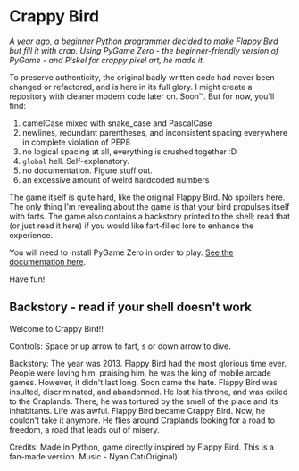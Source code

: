 # Crappy Bird
*A year ago, a beginner Python programmer decided to make Flappy Bird but fill it with crap.
Using PyGame Zero - the beginner-friendly version of PyGame - and Piskel for crappy pixel art, he made it.*

To preserve authenticity, the original badly written code had never been changed or refactored, and is here in its full glory. I might create a repository with cleaner modern code later on. Soon™. But for now, you'll find:
1. camelCase mixed with snake_case and PascalCase
2. newlines, redundant parentheses, and inconsistent spacing everywhere in complete violation of PEP8
3. no logical spacing at all, everything is crushed together :D
4. `global` hell. Self-explanatory.
5. no documentation. Figure stuff out.
6. an excessive amount of weird hardcoded numbers

The game itself is quite hard, like the original Flappy Bird. No spoilers here. The only thing I'm revealing about the game is that your bird propulses itself with farts. The game also contains a backstory printed to the shell; read that (or just read it here) if you would like fart-filled lore to enhance the experience.

You will need to install PyGame Zero in order to play. [See the documentation here](https://pygame-zero.readthedocs.io/en/latest/installation.html).

Have fun!

## Backstory - read if your shell doesn't work
Welcome to Crappy Bird!!

Controls:
Space or up arrow to fart, s or down arrow to dive.

Backstory:
The year was 2013. Flappy Bird had the most glorious time ever. People were loving him, praising him, he was the king of mobile arcade games. However, it didn't last long. Soon came the hate. Flappy Bird was insulted, discriminated, and abandonned. He lost his throne, and was exiled to the Craplands. There, he was tortured by the smell of the place and its inhabitants. Life was awful. Flappy Bird became Crappy Bird. Now, he couldn't take it anymore. He flies around Craplands looking for a road to freedom, a road that leads out of misery.

Credits:
Made in Python, game directly inspired by Flappy Bird. This is a fan-made version. Music - Nyan Cat(Original)
